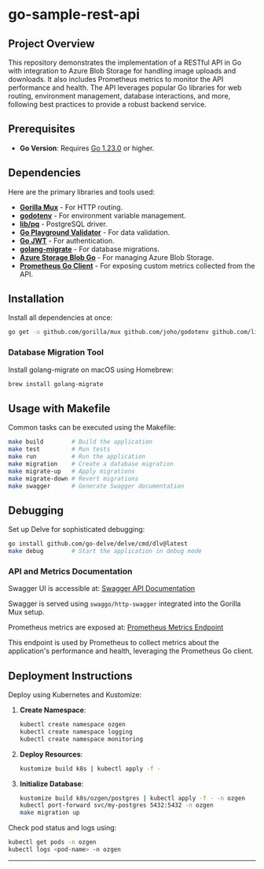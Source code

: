 
# go-sample-rest-api

## Project Overview

This repository demonstrates the implementation of a RESTful API in Go with integration to Azure Blob Storage for handling image uploads and downloads. It also includes Prometheus metrics to monitor the API performance and health. The API leverages popular Go libraries for web routing, environment management, database interactions, and more, following best practices to provide a robust backend service.

## Prerequisites

- **Go Version**: Requires [Go 1.23.0](https://golang.org/dl/) or higher.

## Dependencies

Here are the primary libraries and tools used:

- **[Gorilla Mux](https://github.com/gorilla/mux)** - For HTTP routing.
- **[godotenv](https://github.com/joho/godotenv)** - For environment variable management.
- **[lib/pq](https://github.com/lib/pq)** - PostgreSQL driver.
- **[Go Playground Validator](https://github.com/go-playground/validator)** - For data validation.
- **[Go JWT](https://github.com/golang-jwt/jwt)** - For authentication.
- **[golang-migrate](https://github.com/golang-migrate/migrate)** - For database migrations.
- **[Azure Storage Blob Go](https://github.com/Azure/azure-storage-blob-go)** - For managing Azure Blob Storage.
- **[Prometheus Go Client](https://github.com/prometheus/client_golang)** - For exposing custom metrics collected from the API.

## Installation

Install all dependencies at once:

```bash
go get -u github.com/gorilla/mux github.com/joho/godotenv github.com/lib/pq github.com/go-playground/validator/v10 github.com/golang-jwt/jwt/v5 github.com/DATA-DOG/go-sqlmock github.com/stretchr/testify github.com/google/uuid github.com/sirupsen/logrus github.com/Azure/azure-storage-blob-go/azblob github.com/prometheus/client_golang/prometheus github.com/prometheus/client_golang/prometheus/promhttp
```

### Database Migration Tool

Install golang-migrate on macOS using Homebrew:

```bash
brew install golang-migrate
```

## Usage with Makefile

Common tasks can be executed using the Makefile:

```bash
make build        # Build the application
make test         # Run tests
make run          # Run the application
make migration    # Create a database migration
make migrate-up   # Apply migrations
make migrate-down # Revert migrations
make swagger      # Generate Swagger documentation
```

## Debugging

Set up Delve for sophisticated debugging:

```bash
go install github.com/go-delve/delve/cmd/dlv@latest
make debug        # Start the application in debug mode
```

### API and Metrics Documentation

Swagger UI is accessible at:
[Swagger API Documentation](http://localhost:8080/api/v1/documentation/index.html)

Swagger is served using `swaggo/http-swagger` integrated into the Gorilla Mux setup.

Prometheus metrics are exposed at:
[Prometheus Metrics Endpoint](http://localhost:8080/metrics)

This endpoint is used by Prometheus to collect metrics about the application's performance and health, leveraging the Prometheus Go client.

## Deployment Instructions

Deploy using Kubernetes and Kustomize:

1. **Create Namespace**:
    ```bash
    kubectl create namespace ozgen
    kubectl create namespace logging
    kubectl create namespace monitoring
    ```

2. **Deploy Resources**:
    ```bash
    kustomize build k8s | kubectl apply -f -
    ```

3. **Initialize Database**:
    ```bash
    kustomize build k8s/ozgen/postgres | kubectl apply -f - -n ozgen
    kubectl port-forward svc/my-postgres 5432:5432 -n ozgen
    make migration up
    ```

Check pod status and logs using:
```bash
kubectl get pods -n ozgen
kubectl logs <pod-name> -n ozgen
```

---
